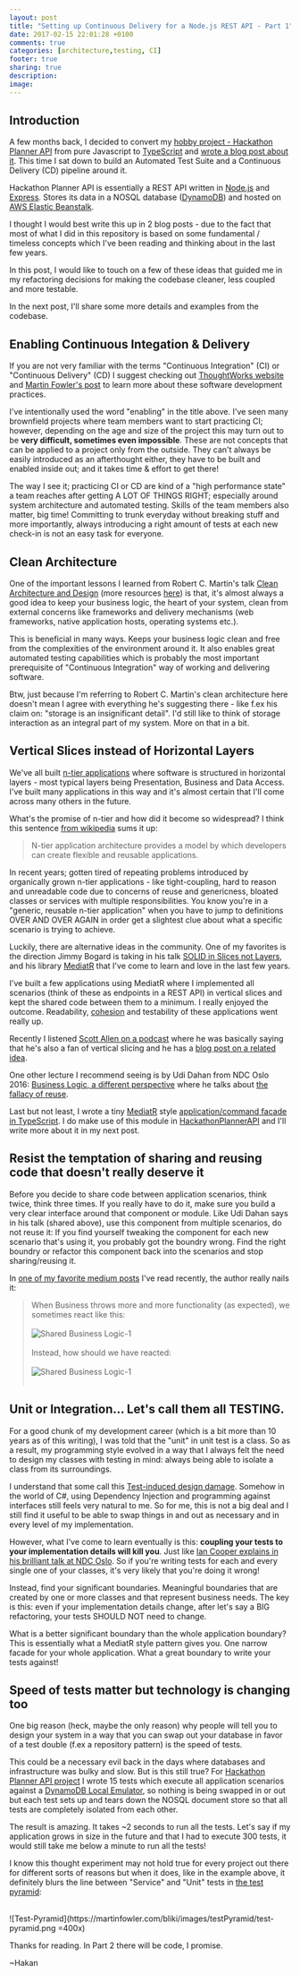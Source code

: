```yaml
---
layout: post
title: "Setting up Continuous Delivery for a Node.js REST API - Part 1"
date: 2017-02-15 22:01:28 +0100
comments: true
categories: [architecture,testing, CI]
footer: true
sharing: true
description: 
image:  
---
```


## Introduction

A few months back, I decided to convert my [hobby project - Hackathon Planner API](https://github.com/hakant/HackathonPlannerAPI)
from pure Javascript to [TypeScript](https://www.typescriptlang.org/) and [wrote a blog post about it](/blog/2016/11/08/converting-a-node-dot-js-express-api-to-typescript/). 
This time I sat down to build an Automated Test Suite and a Continuous Delivery (CD) pipeline around it.

Hackathon Planner API is essentially a REST API written in [Node.js](https://nodejs.org/en/) and [Express](http://expressjs.com/). 
Stores its data in a NOSQL database ([DynamoDB](https://aws.amazon.com/dynamodb/)) and hosted on 
[AWS Elastic Beanstalk](https://aws.amazon.com/elasticbeanstalk/).

I thought I would best write this up in 2 blog posts - due to the fact that most of what I did in this repository 
is based on some fundamental / timeless concepts which I've been reading and thinking about in the last few years.

In this post, I would like to touch on a few of these ideas that guided me in my refactoring decisions for 
making the codebase cleaner, less coupled and more testable. 

In the next post, I'll share some more details and examples from the codebase.

## Enabling Continuous Integation & Delivery

If you are not very familiar with the terms "Continuous Integration" (CI) or "Continuous Delivery" (CD) I suggest checking out 
[ThoughtWorks website](https://www.thoughtworks.com/continuous-integration) 
and [Martin Fowler's post](https://www.martinfowler.com/articles/continuousIntegration.html) to learn more about 
these software development practices.

<!--I've intentionally used the word "enabling" in the title above, because I know that CI is not something 
you can simply start practicing immediately, after deciding to do it. To really start practicing it, the project 
needs to achieve a certain degree of maturity; all impediments to CI has to be solved - so in other words, 
it has to be enabled.-->

I've intentionally used the word "enabling" in the title above. I've seen many brownfield projects 
where team members want to start practicing CI; however, depending on the age
and size of the project this may turn out to be __very difficult, sometimes even impossible__. These are not 
concepts that can be applied to a project only from the outside. They can't always be easily introduced as 
an afterthought either, they have to be built and enabled inside out; and it takes time & effort to get there!

The way I see it; practicing CI or CD are kind of a "high performance state" a team reaches after getting A 
LOT OF THINGS RIGHT; especially around system architecture and automated testing. Skills of the team members
also matter, big time! Committing to trunk everyday without breaking stuff and more importantly, always introducing 
a right amount of tests at each new check-in is not an easy task for everyone.

## Clean Architecture 

One of the important lessons I learned from Robert C. Martin's talk [Clean Architecture and Design](https://vimeo.com/97530863)
(more resources [here](https://8thlight.com/blog/uncle-bob/2012/08/13/the-clean-architecture.html)) is that, it's 
almost always a good idea to keep your business logic, the heart of your system, clean from external concerns like 
frameworks and delivery mechanisms (web frameworks, native application hosts, operating systems etc.).

This is beneficial in many ways. Keeps your business logic clean and free from the complexities of the environment around
it. It also enables great automated testing capabilities which is probably the most important prerequisite of 
"Continuous Integration" way of working and delivering software.

Btw, just because I'm referring to Robert C. Martin's clean architecture here doesn't mean I agree with everything
he's suggesting there - like f.ex his claim on: "storage is an insignificant detail". I'd still like to think of 
storage interaction as an integral part of my system. More on that in a bit.

## Vertical Slices instead of Horizontal Layers

We've all built [n-tier applications](https://en.wikipedia.org/wiki/Multitier_architecture) where software is structured 
in horizontal layers - most typical layers being Presentation, Business and Data Access. I've built many 
applications in this way and it's almost certain that I'll come across many others in the future.

What's the promise of n-tier and how did it become so widespread? I think this sentence 
[from wikipedia](https://en.wikipedia.org/wiki/Multitier_architecture) sums it up:

>N-tier application architecture provides a model by which developers can create flexible and 
reusable applications.

In recent years; gotten tired of repeating problems introduced by organically grown n-tier applications - like
tight-coupling, hard to reason and unreadable code due to concerns of reuse and genericness, bloated classes or 
services with multiple responsibilities. You know you're in a "generic, reusable n-tier application" when you 
have to jump to definitions OVER AND OVER AGAIN in order get a slightest clue about what a specific scenario 
is trying to achieve.

Luckily, there are alternative ideas in the community. One of my favorites is the direction Jimmy Bogard is taking
in his talk [SOLID in Slices not Layers](https://lostechies.com/jimmybogard/2015/07/02/ndc-talk-on-solid-in-slices-not-layers-video-online/), 
and his library [MediatR](https://github.com/jbogard/MediatR) that I've come to learn and love in the 
last few years.

I've built a few applications using MediatR where I implemented all scenarios (think of these as endpoints in a 
REST API) in vertical slices and kept the shared code between them to a minimum. I really enjoyed the 
outcome. Readability, [cohesion](https://en.wikipedia.org/wiki/Cohesion_(computer_science)) and testability of 
these applications went really up.

Recently I listened [Scott Allen on a podcast](https://www.dotnetrocks.com/?show=1405) where he was basically 
saying that he's also a fan of vertical slicing and he has a 
[blog post on a related idea](http://odetocode.com/blogs/scott/archive/2016/11/29/addfeaturefolders-and-usenodemodules-on-nuget-for-asp-net-core.aspx).

One other lecture I recommend seeing is by Udi Dahan from NDC Oslo 2016: [Business Logic, a different perspective](https://vimeo.com/131757759)
where he talks about [the fallacy of reuse](http://udidahan.com/2009/06/07/the-fallacy-of-reuse/). 

Last but not least, I wrote a tiny [MediatR](https://github.com/jbogard/MediatR) style 
[application/command facade in TypeScript](https://github.com/hakant/TypeScriptCommandPattern). I do make use 
of this module in [HackathonPlannerAPI](https://github.com/hakant/HackathonPlannerAPI) and I'll write more about
it in my next post.

## Resist the temptation of sharing and reusing code that doesn't really deserve it

Before you decide to share code between application scenarios, think twice, think three times. If you really have 
to do it, make sure you build a very clear interface around that component or module. Like Udi Dahan says in his 
talk (shared above), use this component from multiple scenarios, do not reuse it: If you find yourself tweaking the 
component for each new scenario that's using it, you probably got the boundry wrong. Find the right boundry or 
refactor this component back into the scenarios and stop sharing/reusing it.

In [one of my favorite medium posts](https://medium.com/@rdsubhas/10-modern-software-engineering-mistakes-bc67fbef4fc8#.k139s48qo) 
I've read recently, the author really nails it:

>When Business throws more and more functionality (as expected), we sometimes react like this:
><br/><br/>
>![Shared Business Logic-1](/assets/ContinuousIntegration_Part1/Shared_Logic_1.png)
><br/><br/>
>Instead, how should we have reacted:
><br/><br/>
>![Shared Business Logic-1](/assets/ContinuousIntegration_Part1/Shared_Logic_2.png)
><br/><br/>

## Unit or Integration... Let's call them all TESTING.

For a good chunk of my development career (which is a bit more than 10 years as of this writing), I was told that 
the "unit" in unit test is a class. So as a result, my programming style evolved in a way that I always felt the 
need to design my classes with testing in mind: always being able to isolate a class from its surroundings.

I understand that some call this [Test-induced design damage](http://david.heinemeierhansson.com/2014/test-induced-design-damage.html).
Somehow in the world of C#, using Dependency Injection and programming against interfaces still feels very natural
to me. So for me, this is not a big deal and I still find it useful to be able to swap things in and out as 
necessary and in every level of my implementation.

However, what I've come to learn eventually is this: __coupling your tests to your implementation details will 
kill you__. Just like [Ian Cooper explains in his brilliant talk at NDC Oslo](https://vimeo.com/68375232). So 
if you're writing tests for each and every single one of your classes, it's very likely that you're doing it wrong!

Instead, find your significant boundaries. Meaningful boundaries that are created by one or more classes and 
that represent business needs. The key is this: even if your implementation details change, after let's say a BIG 
refactoring, your tests SHOULD NOT need to change.

What is a better significant boundary than the whole application boundary? This is essentially what a MediatR style
pattern gives you. One narrow facade for your whole application. What a great boundary to write your tests against!

## Speed of tests matter but technology is changing too

One big reason (heck, maybe the only reason) why people will tell you to design your system in a 
way that you can swap out your database in favor of a test double (f.ex a repository pattern) is the speed 
of tests.

This could be a necessary evil back in the days where databases and infrastructure was bulky and slow. But is 
this still true? For [Hackathon Planner API project](https://github.com/hakant/HackathonPlannerAPI) 
I wrote 15 tests which execute all application scenarios against a [DynamoDB Local Emulator](https://aws.amazon.com/blogs/aws/dynamodb-local-for-desktop-development/),
so nothing is being swapped in or out but each test sets up and tears down the NOSQL document store so that 
all tests are completely isolated from each other. 

The result is amazing. It takes ~2 seconds to run all the tests. Let's say if my application grows in 
size in the future and that I had to execute 300 tests, it would still take me below a minute to 
run all the tests!

I know this thought experiment may not hold true for every project out there for different sorts of reasons 
but when it does, like in the example above, it definitely blurs the line between "Service" and "Unit" tests in 
[the test pyramid](https://martinfowler.com/bliki/TestPyramid.html):

<br/>
![Test-Pyramid](https://martinfowler.com/bliki/images/testPyramid/test-pyramid.png =400x)
<br/>

Thanks for reading. In Part 2 there will be code, I promise.

~Hakan



<!--Share these articles also the pictures. Then link to Scott Allen's podcast and post. Then share MediatR.
Maybe then share your TS mediator. Then end with Udi Dahan's Reuse talk.

https://medium.com/@rdsubhas/10-modern-software-engineering-mistakes-bc67fbef4fc8#.k139s48qo


* Jimmy Bogard
* Post of Scott Allen
* Mediatr
* Reuse talk from Udi Dahan-->


<!--Use this sentence in your next post-->
<!--With these thoughts in mind, I sat down to refactor the existing REST API to make it architecturally cleaner and 
more testable. I also aimed to write a bunch of stable and fast tests to be plugged into the CI pipeline.-->

<!--Here are some of those areas of interest:

  - What is clean architecture 
  - Ways of structuring the business domain
  - Re-evaluating the idea of "reuse" in software projects
  - Re-evaluating the needs around building "generic" software
  - Traditional n-tier architecture and its pros & cons
  - Testability of an application
  - Stability, correctness and speed of tests
  - Types of tests and the famous test pyramid

and all these things in the context of CI, CD and DevOps, which I believe are truly valuable concepts.-->


